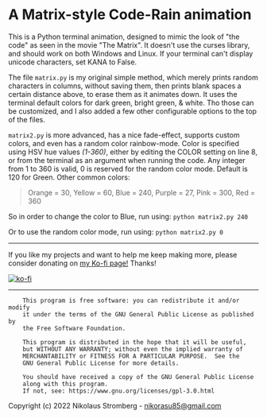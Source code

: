 # A Matrix-style Code-Rain animation

This is a Python terminal animation, designed to mimic the look of "the code"
as seen in the movie "The Matrix".
It doesn't use the curses library, and should work on both Windows and Linux.
If your terminal can't display unicode characters, set KANA to False.

The file `matrix.py` is my original simple method, which merely prints random
characters in columns, without saving them, then prints blank spaces a certain
distance above, to erase them as it animates down. It uses the terminal default
colors for dark green, bright green, & white. Tho those can be customized, and
I also added a few other configurable options to the top of the files.

`matrix2.py` is more advanced, has a nice fade-effect, supports custom colors,
and even has a random color rainbow-mode. Color is specified using HSV hue
values _(1-360)_, either by editing the COLOR setting on line 8, or from the
terminal as an argument when running the code. Any integer from 1 to 360 is
valid, 0 is reserved for the random color mode. Default is 120 for Green.
Other common colors:
> Orange = 30, Yellow = 60, Blue = 240, Purple = 27, Pink = 300, Red = 360

So in order to change the color to Blue, run using: `python matrix2.py 240`

Or to use the random color mode, run using: `python matrix2.py 0`

---

If you like my projects and want to help me keep making more,
please consider donating on [my Ko-fi page!](https://ko-fi.com/nik85)
Thanks!

[![ko-fi](https://ko-fi.com/img/githubbutton_sm.svg)](https://ko-fi.com/F1F4GRRWB)

---

        This program is free software: you can redistribute it and/or modify
        it under the terms of the GNU General Public License as published by
        the Free Software Foundation.

        This program is distributed in the hope that it will be useful,
        but WITHOUT ANY WARRANTY; without even the implied warranty of
        MERCHANTABILITY or FITNESS FOR A PARTICULAR PURPOSE.  See the
        GNU General Public License for more details.

        You should have received a copy of the GNU General Public License
        along with this program.
        If not, see: https://www.gnu.org/licenses/gpl-3.0.html

Copyright (c) 2022  Nikolaus Stromberg - nikorasu85@gmail.com
